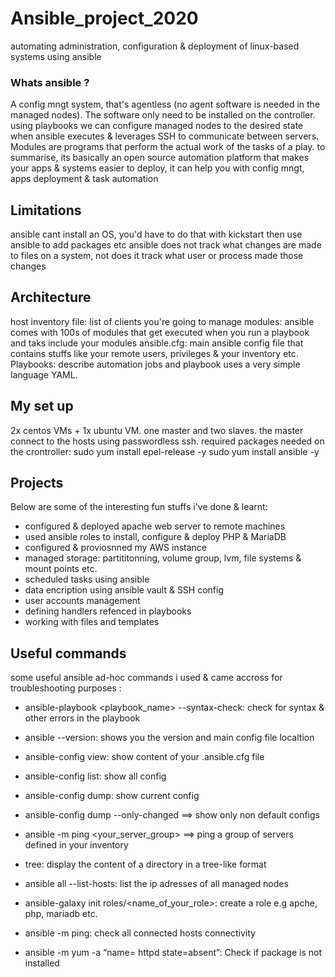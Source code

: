 # Ansible_project_2020
automating administration, configuration &amp; deployment of linux-based systems using ansible 
### Whats ansible ? ###
A config mngt system, that's agentless (no agent software is needed in the managed nodes). The software only need to be installed on the controller. using playbooks we can configure managed nodes to the desired state when ansible executes & leverages SSH to communicate between servers. Modules are programs that perform the actual work of the tasks of a play. 
to summarise, its basically an open source automation platform that makes your apps & systems easier to deploy, it can help you with config mngt, apps deployment & task automation

## Limitations ##
ansible cant install an OS, you'd have to do that with kickstart then use ansible to add packages etc
ansible does not track what changes are made to files on a system, not does it track what user or process
made those changes

## Architecture ##
host inventory file: list of clients you're going to manage
modules: ansible comes with 100s of modules that get executed when you run a playbook and taks include your modules
ansible.cfg: main ansible config file that contains stuffs like your remote users, privileges & your inventory etc.
Playbooks: describe automation jobs and playbook uses a very simple language YAML.


## My set up ##
2x centos VMs + 1x ubuntu VM. one master and two slaves. the master connect to the hosts using passwordless ssh. 
required packages needed on the crontroller:
sudo yum install epel-release -y
sudo yum install ansible -y 

## Projects ##
Below are some of the interesting fun stuffs i've done & learnt:
*  configured & deployed apache web server to remote machines
*  used ansible roles to install, configure & deploy PHP & MariaDB
*  configured & proviosnned my AWS instance
*  managed storage: partititonning, volume group, lvm, file systems & mount points etc.
*  scheduled tasks using ansible 
*  data encription using ansible vault & SSH config
*  user accounts management 
*  defining handlers refenced in playbooks
*  working with files and templates

## Useful commands ##
some useful ansible ad-hoc commands i used & came accross for troubleshooting purposes :
- ansible-playbook <playbook_name> --syntax-check: check for syntax & other errors in the playbook

- ansible --version: shows you the version and main config file localtion

- ansible-config view: show content of your .ansible.cfg file

- ansible-config list: show all config 

- ansible-config dump: show current config 

- ansible-config dump --only-changed ==> show only non default configs

- ansible -m ping <your_server_group> ==> ping a group of servers defined in your inventory

- tree: display the content of a directory in a tree-like format

- ansible all --list-hosts: list the ip adresses of all managed nodes

- ansible-galaxy init roles/<name_of_your_role>: create a role e.g apche, php, mariadb etc. 

- ansible <group> -m ping: check all connected hosts connectivity
  
- ansible <group> -m yum -a “name= httpd state=absent”: Check if package is not installed
  

